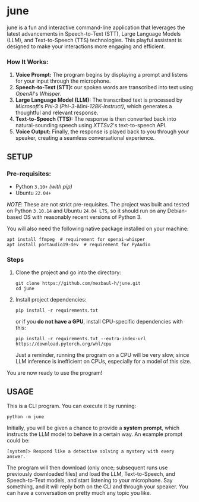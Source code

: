 # june

june is a fun and interactive command-line application that leverages the latest advancements in Speech-to-Text (STT), Large Language Models (LLM), and Text-to-Speech (TTS) technologies. This playful assistant is designed to make your interactions more engaging and efficient.

### How It Works:

1. **Voice Prompt:** The program begins by displaying a prompt and listens for your input through the microphone.
2. **Speech-to-Text (STT):** our spoken words are transcribed into text using _OpenAI_'s _Whisper_.
3. **Large Language Model (LLM):** The transcribed text is processed by _Microsoft_'s _Phi-3 (Phi-3-Mini-128K-Instruct)_, which generates a thoughtful and relevant response.
4. **Text-to-Speech (TTS):** The response is then converted back into natural-sounding speech using _XTTSv2_'s text-to-speech API.
5. **Voice Output:** Finally, the response is played back to you through your speaker, creating a seamless conversational experience.


## SETUP

### Pre-requisites:
- Python `3.10+` _(with pip)_
- Ubuntu `22.04+`

_NOTE_: These are not strict pre-requisites. The project was built and tested on Python `3.10.14` and Ubuntu `24.04 LTS`, so it should run on any Debian-based OS with reasonably recent versions of Python 3.

You will also need the following native package installed on your machine:
```shell
apt install ffmpeg  # requirement for openai-whisper
apt install portaudio19-dev  # requirement for PyAudio
```

### Steps
1. Clone the project and go into the directory:
    ```shell
    git clone https://github.com/mezbaul-h/june.git
    cd june
    ```
2. Install project dependencies:
    ```shell
    pip install -r requirements.txt
    ```
    or if you **do not have a GPU**, install CPU-specific dependencies with this:
    ```shell
    pip install -r requirements.txt --extra-index-url https://download.pytorch.org/whl/cpu
    ```
    Just a reminder, running the program on a CPU will be very slow, since LLM inference is inefficient on CPUs, especially for a model of this size.

You are now ready to use the program!


## USAGE

This is a CLI program. You can execute it by running:

```shell
python -m june
```

Initially, you will be given a chance to provide a **system prompt**, which instructs the LLM model to behave in a certain way. An example prompt could be:

```shell
[system]> Respond like a detective solving a mystery with every answer.
```

The program will then download (only once; subsequent runs use previously downloaded files) and load the LLM, Text-to-Speech, and Speech-to-Text models, and start listening to your microphone. Say something, and it will reply both on the CLI and through your speaker. You can have a conversation on pretty much any topic you like.
